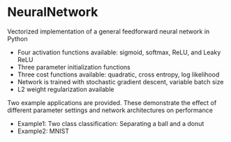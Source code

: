 # NeuralNetwork
Vectorized implementation of a general feedforward neural network in Python
- Four activation functions available: sigmoid, softmax, ReLU, and Leaky ReLU
- Three parameter initialization functions
- Three cost functions available: quadratic, cross entropy, log likelihood
- Network is trained with stochastic gradient descent, variable batch size
- L2 weight regularization available
 
Two example applications are provided. These demonstrate the effect of different parameter settings and network architectures on performance
- Example1: Two class classification: Separating a ball and a donut
- Example2: MNIST

